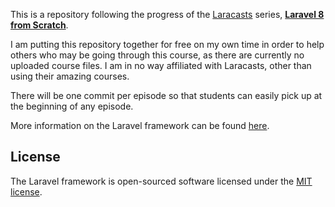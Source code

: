 <p>This is a repository following the progress of the <a href="https://laracasts.com/">Laracasts</a> series, <strong><a href="https://laracasts.com/series/laravel-8-from-scratch/">Laravel 8 from Scratch</a></strong>.

<p>I am putting this repository together for free on my own time in order to help others who may be going through this course, as there are currently no uploaded course files. I am in no way affiliated with Laracasts, other than using their amazing courses.</p>

<p>There will be one commit per episode so that students can easily pick up at the beginning of any episode.</p>

<p>More information on the Laravel framework can be found <a href="https://laravel.com/">here</a>.

## License

The Laravel framework is open-sourced software licensed under the [MIT license](https://opensource.org/licenses/MIT).
